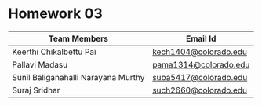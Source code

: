 # Homework 03

| Team Members | Email Id |
|--------------|----------|
| Keerthi Chikalbettu Pai | kech1404@colorado.edu |
| Pallavi Madasu | pama1314@colorado.edu |
| Sunil Baliganahalli Narayana Murthy | suba5417@colorado.edu |
| Suraj Sridhar |such2660@colorado.edu |
